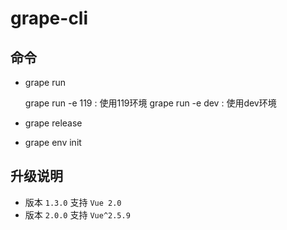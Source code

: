 # grape-cli

## 命令

* grape run

    grape run -e 119  : 使用119环境
    grape run -e dev : 使用dev环境

* grape release

* grape env init


## 升级说明

* 版本 `1.3.0` 支持 `Vue 2.0`
* 版本 `2.0.0` 支持 `Vue^2.5.9`


